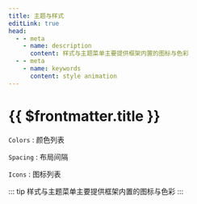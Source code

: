 ```yaml
---
title: 主题与样式
editLink: true
head:
  - - meta
    - name: description
      content: 样式与主题菜单主要提供框架内置的图标与色彩
  - - meta
    - name: keywords
      content: style animation
---
```


# {{ $frontmatter.title }}

`Colors` : 颜色列表

`Spacing` : 布局间隔

`Icons` : 图标列表

::: tip
样式与主题菜单主要提供框架内置的图标与色彩
:::

 
